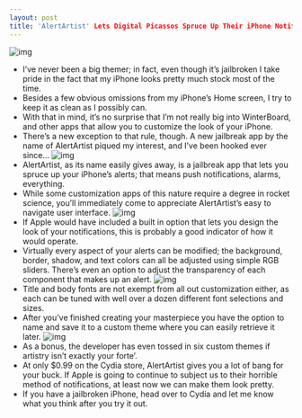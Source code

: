 ```yaml
---
layout: post
title: 'AlertArtist' Lets Digital Picassos Spruce Up Their iPhone Notifications
---
```

![img](http://media.idownloadblog.com/wp-content/uploads/2011/04/AlertArtist-12.png)
* I’ve never been a big themer; in fact, even though it’s jailbroken I take pride in the fact that my iPhone looks pretty much stock most of the time.
* Besides a few obvious omissions from my iPhone’s Home screen, I try to keep it as clean as I possibly can.
* With that in mind, it’s no surprise that I’m not really big into WinterBoard, and other apps that allow you to customize the look of your iPhone.
* There’s a new exception to that rule, though. A new jailbreak app by the name of AlertArtist piqued my interest, and I’ve been hooked ever since…
![img](http://media.idownloadblog.com/wp-content/uploads/2011/04/AlertArtist-04.png)
* AlertArtist, as its name easily gives away, is a jailbreak app that lets you spruce up your iPhone’s alerts; that means push notifications, alarms, everything.
* While some customization apps of this nature require a degree in rocket science, you’ll immediately come to appreciate AlertArtist’s easy to navigate user interface.
![img](http://media.idownloadblog.com/wp-content/uploads/2011/04/AlertArtist-05.png)
* If Apple would have included a built in option that lets you design the look of your notifications, this is probably a good indicator of how it would operate.
* Virtually every aspect of your alerts can be modified; the background, border, shadow, and text colors can all be adjusted using simple RGB sliders. There’s even an option to adjust the transparency of each component that makes up an alert.
![img](http://media.idownloadblog.com/wp-content/uploads/2011/04/AlertArtist-07.png)
* Title and body fonts are not exempt from all out customization either, as each can be tuned with well over a dozen different font selections and sizes.
* After you’ve finished creating your masterpiece you have the option to name and save it to a custom theme where you can easily retrieve it later.
![img](http://media.idownloadblog.com/wp-content/uploads/2011/04/AlertArtist-09.png)
* As a bonus, the developer has even tossed in six custom themes if artistry isn’t exactly your forte’.
* At only $0.99 on the Cydia store, AlertArtist gives you a lot of bang for your buck. If Apple is going to continue to subject us to their horrible method of notifications, at least now we can make them look pretty.
* If you have a jailbroken iPhone, head over to Cydia and let me know what you think after you try it out.


